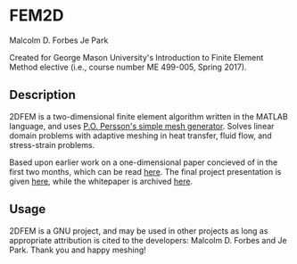 # FEM2D
Malcolm D. Forbes
Je Park

Created for George Mason University's Introduction to Finite Element Method elective (i.e., course number ME 499-005, Spring 2017).

## Description
2DFEM is a two-dimensional finite element algorithm written in the MATLAB language, and uses [P.O. Persson's simple mesh generator](http://persson.berkeley.edu/distmesh/). Solves linear domain problems with adaptive meshing in heat transfer, fluid flow, and stress-strain problems.

Based upon earlier work on a one-dimensional paper concieved of in the first two months, which can be read [here](https://docs.google.com/document/d/1_PkRTe-dsb8tez-xSmyVZE1mPyTBQJknpR_gKeBGPHo/edit?usp=sharing). The final project presentation is given [here](https://docs.google.com/presentation/d/10wBdogPJ4topZocab_FyhOpC3kaU7Q1SFaOQyjPiGUM/edit?usp=sharing), while the whitepaper is archived [here](https://docs.google.com/document/d/1qrWrv--FMSphUA_i7E1tVV_HrJUCRYyoqkgmajY0WuY/edit?usp=sharing).

## Usage
2DFEM is a GNU project, and may be used in other projects as long as appropriate attribution is cited to the developers: Malcolm D. Forbes and Je Park. Thank you and happy meshing!
